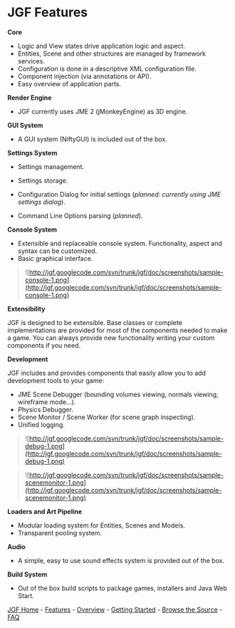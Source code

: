 # JGF Features #

**Core**

  * Logic and View states drive application logic and aspect.
  * Entities, Scene and other structures are managed by framework services.
  * Configuration is done in a descriptive XML configuration file.
  * Component injection (via annotations or API).
  * Easy overview of application parts.

**Render Engine**

  * JGF currently uses JME 2 (jMonkeyEngine) as 3D engine.

**GUI System**

  * A GUI system (NiftyGUI) is included out of the box.

**Settings System**

  * Settings management.
  * Settings storage.

  * Configuration Dialog for initial settings (_planned: currently using JME settings dialog_).
  * Command Line Options parsing (_planned_).

**Console System**

  * Extensible and replaceable console system. Functionality, aspect and syntax can be customized.
  * Basic graphical interface.

> ![http://jgf.googlecode.com/svn/trunk/jgf/doc/screenshots/sample-console-1.png](http://jgf.googlecode.com/svn/trunk/jgf/doc/screenshots/sample-console-1.png)

**Extensibility**

JGF is designed to be extensible. Base classes or complete implementations are provided for most of the components needed to make a game. You can always provide new functionality writing your custom components if you need.

**Development**

JGF includes and provides components that easily allow you to add development tools to your game:

  * JME Scene Debugger (bounding volumes viewing, normals viewing, wireframe mode...).
  * Physics Debugger.
  * Scene Monitor / Scene Worker (for scene graph inspecting).
  * Unified logging.

> ![http://jgf.googlecode.com/svn/trunk/jgf/doc/screenshots/sample-debug-1.png](http://jgf.googlecode.com/svn/trunk/jgf/doc/screenshots/sample-debug-1.png)

> ![http://jgf.googlecode.com/svn/trunk/jgf/doc/screenshots/sample-scenemonitor-1.png](http://jgf.googlecode.com/svn/trunk/jgf/doc/screenshots/sample-scenemonitor-1.png)

**Loaders and Art Pipeline**

  * Modular loading system for Entities, Scenes and Models.
  * Transparent pooling system.

**Audio**

  * A simple, easy to use sound effects system is provided out of the box.

**Build System**

  * Out of the box build scripts to package games, installers and Java Web Start.


[JGF Home](http://code.google.com/p/jgf) - [Features](Features.md) - [Overview](Overview.md) - [Getting Started](GettingStarted.md) - [Browse the Source](http://code.google.com/p/jgf/source/browse/#svn/trunk/jgf) - [FAQ](FAQ.md)